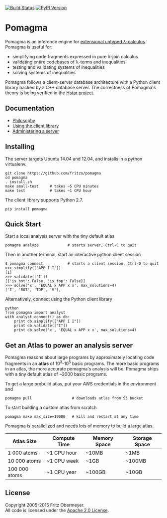 [![Build Status](https://travis-ci.org/fritzo/pomagma.svg?branch=master)](https://travis-ci.org/fritzo/pomagma)
[![PyPI Version](https://badge.fury.io/py/pomagma.svg)](https://pypi.python.org/pypi/pomagma)

# Pomagma

Pomagma is an inference engine for
[extensional untyped &lambda;-calculus](/doc/philosophy.md).
Pomagma is useful for:

* simplifying code fragments expressed in pure &lambda;-join calculus
* validating entire codebases of &lambda;-terms and inequalities
* testing and validating systems of inequalities
* solving systems of inequalities

Pomagma follows a client-server database architecture
with a Python client library backed by a C++ database server.
The correctness of Pomagma's theory is being verified in the
[Hstar project](https://github.com/fritzo/hstar).

## Documentation

* [Philosophy](/doc/philosophy.md)
* [Using the client library](/doc/client.md)
* [Administering a server](/doc/server.md)

## Installing

The server targets Ubuntu 14.04 and 12.04, and installs in a python virtualenv.

    git clone https://github.com/fritzo/pomagma
    cd pomagma
    . install.sh
    make small-test     # takes ~5 CPU minutes
    make test           # takes ~1 CPU hour

The client library supports Python 2.7.

    pip install pomagma

## Quick Start

Start a local analysis server with the tiny default atlas

    pomagma analyze             # starts server, Ctrl-C to quit

Then in another terminal, start an interactive python client session

    $ pomagma connect           # starts a client session, Ctrl-D to quit
    >>> simplify(['APP I I'])
    [I]
    >>> validate(['I'])
    [{'is_bot': False, 'is_top': False}]
    >>> solve('x', 'EQUAL x APP x x', max_solutions=4)
    ['I', 'BOT', 'TOP', 'V'],

Alternatively, connect using the Python client library

    python
    from pomagma import analyst
    with analyst.connect() as db:
        print db.simplify(["APP I I"])
        print db.validate(["I"])
        print db.solve('x', 'EQUAL x APP x x', max_solutions=4)

## Get an Atlas to power an analysis server

Pomagma reasons about large programs by approximately locating code fragments
in an **atlas** of 10<sup>3</sup>-10<sup>5</sup> basic programs.
The more basic programs in an atlas,
the more accurate pomagma's analysis will be.
Pomagma ships with a tiny default atlas of ~2000 basic programs.

To get a large prebuild atlas, put your AWS credentials in the environment and

    pomagma pull                  # downloads atlas from S3 bucket

To start building a custom atlas from scratch

    pomagma make max_size=10000   # kill and restart at any time

Pomagma is parallelized and needs lots of memory to build a large atlas.

| Atlas Size    | Compute Time | Memory Space | Storage Space |
|---------------|--------------|--------------|---------------|
| 1 000 atoms   | ~1 CPU hour  | ~10MB        | ~1MB          |
| 10 000 atoms  | ~1 CPU week  | ~1GB         | ~100MB        |
| 100 000 atoms | ~1 CPU year  | ~100GB       | ~10GB         |

## License

Copyright 2005-2015 Fritz Obermeyer.<br/>
All code is licensed under the [Apache 2.0 License](/LICENSE).
